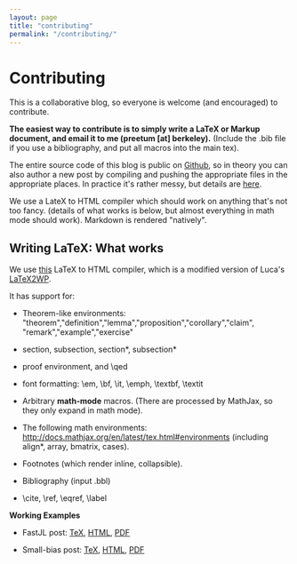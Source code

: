 ```yaml
---
layout: page
title: "contributing"
permalink: "/contributing/"
---
```

# Contributing

This is a collaborative blog, so everyone is welcome (and encouraged) to
contribute.

**The easiest way to contribute is to simply write a LaTeX
or Markup document, and email it to me (preetum [at] berkeley).**
(Include the .bib file if you use a bibliography, and put all macros into the
main tex).

The entire source code of this blog is public on
[Github](https://github.com/lwe-blog/lwe-blog.github.io), so in theory you can
also author a new post by compiling and pushing the appropriate files in the
appropriate places. In practice it's rather messy, but details are
[here](https://github.com/lwe-blog/lwe-blog.github.io/blob/master/README.md).

We use a LateX to HTML compiler which should work on anything that's not too fancy.
(details of what works is below, but almost everything in math mode should
work). Markdown is rendered "natively".

## Writing LaTeX: What works
We use [this](https://github.com/lwe-blog/latex3html) LaTeX to HTML compiler,
which is a modified version of Luca's
[LaTeX2WP](https://lucatrevisan.wordpress.com/latex-to-wordpress/).

It has support for:

- Theorem-like environments: "theorem","definition","lemma","proposition","corollary","claim", "remark","example","exercise"

- section, subsection, section\*, subsection\*

- proof environment, and \qed

- font formatting: \em, \bf, \it, \emph, \textbf, \textit

- Arbitrary **math-mode** macros. (There are processed by MathJax, so they only
  expand in math mode).

- The following math environments: <http://docs.mathjax.org/en/latest/tex.html#environments>
(including align*, array, bmatrix, cases).

- Footnotes (which render inline, collapsible).

- Bibliography (input .bbl)

- \cite, \ref, \eqref, \label


**Working Examples**

- FastJL post: [TeX](https://github.com/lwe-blog/latex3html/blob/master/example-fastjl/fastjl.tex),
[HTML](http://learningwitherrors.org/files/fastjl.html),
[PDF](http://learningwitherrors.org/files/fastjl.pdf)

- Small-bias post: 
[TeX](https://github.com/lwe-blog/lwe-blog.github.io/blob/master/sources/june2016-small-bias/small-bias.tex),
[HTML](http://learningwitherrors.org/sources/june2016-small-bias/small-bias.html),
[PDF](http://learningwitherrors.org/sources/june2016-small-bias/small-bias.pdf)

